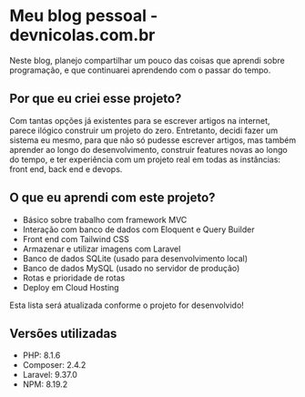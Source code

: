 # **Meu blog pessoal - devnicolas.com.br**
Neste blog, planejo compartilhar um pouco das coisas que aprendi sobre programação, e que continuarei aprendendo com o passar do tempo.

## **Por que eu criei esse projeto?**
Com tantas opções já existentes para se escrever artigos na internet, parece ilógico construir um projeto do zero. Entretanto, decidi fazer um sistema eu mesmo, para que não só pudesse escrever artigos, mas também aprender ao longo do desenvolvimento, construir features novas ao longo do tempo, e ter experiência com um projeto real em todas as instâncias: front end, back end e devops.

## **O que eu aprendi com este projeto?**
- Básico sobre trabalho com framework MVC
- Interação com banco de dados com Eloquent e Query Builder
- Front end com Tailwind CSS
- Armazenar e utilizar imagens com Laravel
- Banco de dados SQLite (usado para desenvolvimento local)
- Banco de dados MySQL (usado no servidor de produção)
- Rotas e prioridade de rotas
- Deploy em Cloud Hosting

Esta lista será atualizada conforme o projeto for desenvolvido!

## **Versões utilizadas**
- PHP: 8.1.6
- Composer: 2.4.2
- Laravel: 9.37.0
- NPM: 8.19.2
